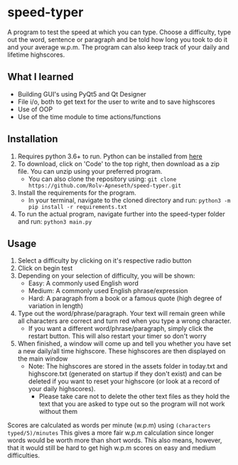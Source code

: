 # speed-typer

A program to test the speed at which you can type. Choose a difficulty, type out the word, sentence or paragraph and be told how long you took to do it and your average w.p.m. The program can also keep track of your daily and lifetime highscores.

## What I learned

- Building GUI's using PyQt5 and Qt Designer
- File i/o, both to get text for the user to write and to save highscores
- Use of OOP
- Use of the time module to time actions/functions

## Installation

1. Requires python 3.6+ to run. Python can be installed from [here](https://www.python.org/downloads/)
2. To download, click on 'Code' to the top right, then download as a zip file. You can unzip using your preferred program.
   - You can also clone the repository using: `git clone https://github.com/Rolv-Apneseth/speed-typer.git`
3. Install the requirements for the program.
   - In your terminal, navigate to the cloned directory and run: `python3 -m pip install -r requirements.txt`
4. To run the actual program, navigate further into the speed-typer folder and run: `python3 main.py`

## Usage

1. Select a difficulty by clicking on it's respective radio button
2. Click on begin test
3. Depending on your selection of difficulty, you will be shown:
   - Easy: A commonly used English word
   - Medium: A commonly used English phrase/expression
   - Hard: A paragraph from a book or a famous quote (high degree of variation in length)
4. Type out the word/phrase/paragraph. Your text will remain green while all characters are correct and turn red when you type a wrong character.
   - If you want a different word/phrase/paragraph, simply click the restart button. This will also restart your timer so don't worry
5. When finished, a window will come up and tell you whether you have set a new daily/all time highscore. These highscores are then displayed on the main window
   - Note: The highscores are stored in the assets folder in today.txt and highscore.txt (generated on startup if they don't exist) and can be deleted if you want to reset your highscore (or look at a record of your daily highscores).
     - Please take care not to delete the other text files as they hold the text that you are asked to type out so the program will not work without them

Scores are calculated as words per minute (w.p.m) using `(characters typed/5)/minutes` This gives a more fair w.p.m calculation since longer words would be worth more than short words. This also means, however, that it would still be hard to get high w.p.m scores on easy and medium difficulties.
